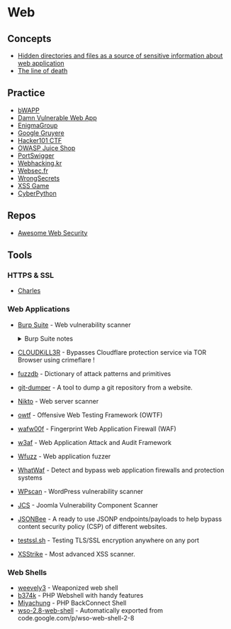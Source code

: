 # Web

## Concepts
- [Hidden directories and files as a source of sensitive information about web application](https://github.com/bl4de/research/tree/master/hidden_directories_leaks)
- [The line of death](https://textslashplain.com/2017/01/14/the-line-of-death/)

## Practice
- [bWAPP](http://www.itsecgames.com/)
- [Damn Vulnerable Web App](http://www.dvwa.co.uk/)
- [EnigmaGroup](https://www.enigmagroup.org/)
- [Google Gruyere](https://google-gruyere.appspot.com/)
- [Hacker101 CTF](https://www.hacker101.com/)
- [OWASP Juice Shop](https://owasp.org/www-project-juice-shop/)
- [PortSwigger](https://portswigger.net/web-security)
- [Webhacking.kr](https://webhacking.kr/)
- [Websec.fr](https://websec.fr/)
- [WrongSecrets](https://github.com/commjoen/wrongsecrets)
- [XSS Game](https://xss-game.appspot.com/)
- [CyberPython](https://pythoncyber.go.ro)

## Repos
- [Awesome Web Security](https://github.com/qazbnm456/awesome-web-security)

## Tools
### HTTPS & SSL
- [Charles](https://www.charlesproxy.com/)

### Web Applications
- [Burp Suite](https://portswigger.net/burp/) - Web vulnerability scanner
    <details>
        <summary>Burp Suite notes</summary>

  	### Repos
  	- [Awesome Burp Extensions](https://github.com/snoopysecurity/awesome-burp-extensions)

  	### What is BurpSuite?
  	Lets you see the requests and responses to and from your browser. You can intercept traffic on the way in or out. You can also replay requests.

  	### How to set up BurpSuite
  	#### New Profile
  	Using Firefox, make a new Browser Profile (go to `about:profiles` in the Firefox browser).
  	#### Proxy Setup
  	Go to `Prefences > General > Network Settings` and select `Manual proxy configuration` and enter `127.0.0.1` and `8080` for the port. Make sure to check `Use this proxy server for all protocols`. You should probably use a VPN in case you get your IP banned, so your "real" IP doesn't actually get banned.
  	### Useful Extensions
  	- User-Agent Switcher
  	  - Change your User Agent
  	- Wappalyzer
  	- BuiltWith
  	- HackBar
  	  - Send POST requests directly from the browser
  	- Web Developer
  	#### Download Burp Suite CA
  	Download the BurpSuite Certificate from http://burp.
  	#### Install BurpSuite CA
  	Go to `Preferences > Privacy & Security > Certificates > View Certificates` and click the `Authorities` tab. Import the certificate that you just downloaded.

  	### Target Tab
  	- Focus on specific sites
  	- Focus on specific functions
  	- Visualize attack surface
  	- Set "Scope" to filter all other tools
  	#### Site Map
  	The Target tab is a tree style view of all websites in scope.
  	#### Scope
  	Control what you're looking at. You can add specific domains or keywords. You can add things from this menu or right click to add things from the Site Map tab.

  	### Proxy Tab
  	#### HTTP History Tab
  	Shows requests and responses. It will show extra info in the `Params` tab, and the headers in the `Headers` tab.

  	### Spider Tab
  	Will automatically try to fill out information in the site map tab. It will try to explore and enumerate every link and subdomain from the given website to try to fill out an entire site map.

  	### Sequencer Tab
  	Test the entropy of cookies, session tokens, and CSRF tokens.

  	### Intruder Tab
  	A way to automate injections and form automation. You can specify payloads for BurpSuite to go through and try. The Community Edition of BurpSuite does not include any payloads automatically.

  	- Attack types: Sniper, Battering Ram, Pitchfork, Cluster Bomb.
  	- Allows you to fuxx parameters/paths
  	- Brute force passwords
  	- Content discovery
    </details>
- [CLOUDKiLL3R](https://github.com/inurlx/CLOUDKiLL3R) - Bypasses Cloudflare protection service via TOR Browser using crimeflare !
- [fuzzdb](https://github.com/fuzzdb-project/fuzzdb) - Dictionary of attack patterns and primitives
- [git-dumper](https://github.com/arthaud/git-dumper) - A tool to dump a git repository from a website.
- [Nikto](https://cirt.net/Nikto2) - Web server scanner
- [owtf](https://github.com/owtf/owtf) - Offensive Web Testing Framework (OWTF)
- [wafw00f](https://github.com/EnableSecurity/wafw00f) - Fingerprint Web Application Firewall (WAF)
- [w3af](http://w3af.org) - Web Application Attack and Audit Framework
- [Wfuzz](https://github.com/xmendez/wfuzz) - Web application fuzzer
- [WhatWaf](https://github.com/Ekultek/WhatWaf) - Detect and bypass web application firewalls and protection systems
- [WPscan](https://wpscan.org) - WordPress vulnerability scanner
- [JCS](https://github.com/TheM4hd1/JCS) - Joomla Vulnerability Component Scanner
- [JSONBee](https://github.com/zigoo0/JSONBee) - A ready to use JSONP endpoints/payloads to help bypass content security policy (CSP) of different websites.
- [testssl.sh](https://github.com/drwetter/testssl.sh) - Testing TLS/SSL encryption anywhere on any port
- [XSStrike](https://github.com/s0md3v/XSStrike) - Most advanced XSS scanner.

### Web Shells
- [weevely3](https://github.com/epinna/weevely3) - Weaponized web shell
- [b374k](https://github.com/b374k/b374k) - PHP Webshell with handy features
- [Miyachung](https://packetstormsecurity.com/files/122612/Miyachung-BackConnect-Shell.html) - PHP BackConnect Shell
- [wso-2.8-web-shell](https://github.com/rzkyh007/wso-web-shell-2-8) - Automatically exported from code.google.com/p/wso-web-shell-2-8
